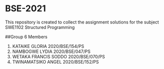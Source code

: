 # BSE-2021
This repository is created to collect the assignment solutions for the subject SWE1102 Structured Programming

##Group 6 Members

1. KATAIKE GLORIA  2020/BSE/154/PS
2. NAMBOGWE LYDIA  2020/BSE/047/PS
3. WETAKA FRANCIS SODDO  2020/BSE/070/PS
4. TWINAMATSIKO ANGEL 2020/BSE/152/PS
